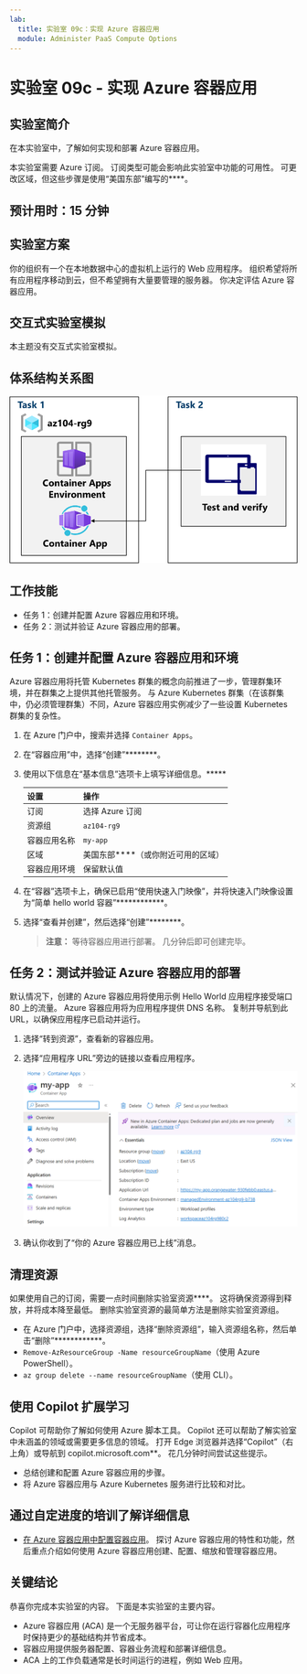 ```yaml
---
lab:
  title: 实验室 09c：实现 Azure 容器应用
  module: Administer PaaS Compute Options
---
```


# 实验室 09c - 实现 Azure 容器应用

## 实验室简介

在本实验室中，了解如何实现和部署 Azure 容器应用。

本实验室需要 Azure 订阅。 订阅类型可能会影响此实验室中功能的可用性。 可更改区域，但这些步骤是使用“美国东部”编写的****。

## 预计用时：15 分钟

## 实验室方案

你的组织有一个在本地数据中心的虚拟机上运行的 Web 应用程序。 组织希望将所有应用程序移动到云，但不希望拥有大量要管理的服务器。 你决定评估 Azure 容器应用。

## 交互式实验室模拟

本主题没有交互式实验室模拟。 

## 体系结构关系图

![任务关系图。](../media/az104-lab09b-aca-architecture.png)

## 工作技能

- 任务 1：创建并配置 Azure 容器应用和环境。
- 任务 2：测试并验证 Azure 容器应用的部署。

## 任务 1：创建并配置 Azure 容器应用和环境

Azure 容器应用将托管 Kubernetes 群集的概念向前推进了一步，管理群集环境，并在群集之上提供其他托管服务。 与 Azure Kubernetes 群集（在该群集中，仍必须管理群集）不同，Azure 容器应用实例减少了一些设置 Kubernetes 群集的复杂性。

1. 在 Azure 门户中，搜索并选择 `Container Apps`。

1. 在“容器应用”中，选择“创建”********。

1. 使用以下信息在“基本信息”选项卡上填写详细信息。*****

    | 设置 | 操作 |
    |---|---|
    | 订阅 | 选择 Azure 订阅 |
    | 资源组 | `az104-rg9` |
    | 容器应用名称 |  `my-app` |
    | 区域    | 美国东部****（或你附近可用的区域） |
    | 容器应用环境 | 保留默认值 |

1. 在“容器”选项卡上，确保已启用“使用快速入门映像”，并将快速入门映像设置为“简单 hello world 容器”************。

1. 选择“查看并创建”，然后选择“创建”********。

    >**注意：** 等待容器应用进行部署。 几分钟后即可创建完毕。 
 
## 任务 2：测试并验证 Azure 容器应用的部署

默认情况下，创建的 Azure 容器应用将使用示例 Hello World 应用程序接受端口 80 上的流量。 Azure 容器应用将为应用程序提供 DNS 名称。 复制并导航到此 URL，以确保应用程序已启动并运行。

1. 选择“转到资源”，查看新的容器应用。

1. 选择“应用程序 URL”旁边的链接以查看应用程序。

    ![门户中 ACA 概述页的屏幕截图。](../media/az104-lab09b-aca-overview.png)

1. 确认你收到了“你的 Azure 容器应用已上线”消息。
   
## 清理资源

如果使用自己的订阅，需要一点时间删除实验室资源****。 这将确保资源得到释放，并将成本降至最低。 删除实验室资源的最简单方法是删除实验室资源组。 

+ 在 Azure 门户中，选择资源组，选择“删除资源组”，输入资源组名称，然后单击“删除”************。
+ `Remove-AzResourceGroup -Name resourceGroupName`（使用 Azure PowerShell）。
+ `az group delete --name resourceGroupName`（使用 CLI）。

## 使用 Copilot 扩展学习
Copilot 可帮助你了解如何使用 Azure 脚本工具。 Copilot 还可以帮助了解实验室中未涵盖的领域或需要更多信息的领域。 打开 Edge 浏览器并选择“Copilot”（右上角）或导航到 copilot.microsoft.com**。 花几分钟时间尝试这些提示。

+ 总结创建和配置 Azure 容器应用的步骤。
+ 将 Azure 容器应用与 Azure Kubernetes 服务进行比较和对比。

## 通过自定进度的培训了解详细信息

+ [在 Azure 容器应用中配置容器应用](https://learn.microsoft.com/training/modules/configure-container-app-azure-container-apps/)。 探讨 Azure 容器应用的特性和功能，然后重点介绍如何使用 Azure 容器应用创建、配置、缩放和管理容器应用。


## 关键结论

恭喜你完成本实验室的内容。 下面是本实验室的主要内容。 

+ Azure 容器应用 (ACA) 是一个无服务器平台，可让你在运行容器化应用程序时保持更少的基础结构并节省成本。
+ 容器应用提供服务器配置、容器业务流程和部署详细信息。 
+ ACA 上的工作负载通常是长时间运行的进程，例如 Web 应用。

     
